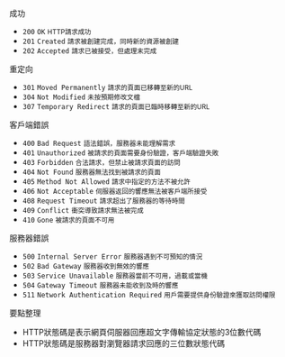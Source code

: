 成功
- `200` `OK` <small>HTTP請求成功</small>
- `201` `Created` <small>請求被創建完成，同時新的資源被創建</small>
- `202` `Accepted` <small>請求已被接受，但處理末完成</small>

重定向
- `301` `Moved Permanently` <small>請求的頁面已移轉至新的URL</small>
- `304` `Not Modified` <small>未按預期修改文檔</small>
- `307` `Temporary Redirect` <small>請求的頁面已臨時移轉至新的URL</small>

客戶端錯誤
- `400` `Bad Request` <small>語法錯誤，服務器未能理解需求</small>
- `401` `Unauthorized` <small>被請求的頁面需要身份驗證，客戶端驗證失敗</small>
- `403` `Forbidden` <small>合法請求，但禁止被請求頁面的訪問</small>
- `404` `Not Found` <small>服務器無法找到被請求的頁面</small>
- `405` `Method Not Allowed` <small>請求中指定的方法不被允許</small>
- `406` `Not Acceptable` <small>伺服器返回的響應無法被客戶端所接受</small>
- `408` `Request Timeout` <small>請求超出了服務器的等待時間</small>
- `409` `Conflict` <small>衝突導致請求無法被完成</small>
- `410` `Gone` <small>被請求的頁面不可用</small>

服務器錯誤
- `500` `Internal Server Error` <small>服務器遇到不可預知的情況</small>
- `502` `Bad Gateway` <small>服務器收到無效的響應</small>
- `503` `Service Unavailable` <small>服務器當前不可用，過載或當機</small>
- `504` `Gateway Timeout` <small>服務器未能收到及時的響應</small>
- `511` `Network Authentication Required` <small>用戶需要提供身份驗證來獲取訪問權限</small>

要點整理
- HTTP狀態碼是表示網頁伺服器回應超文字傳輸協定狀態的3位數代碼
- HTTP狀態碼是服務器對瀏覽器請求回應的三位數狀態代碼